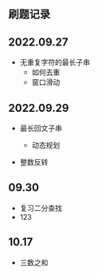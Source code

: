 ## 刷题记录

## 2022.09.27

* 无重复字符的最长子串
  * 如何去重
  * 窗口滑动

## 2022.09.29

* 最长回文子串

  * 动态规划
* 整数反转

## 09.30

* 复习二分查找
* 123


## 10.17
* 三数之和